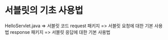 # 서블릿의 기초 사용법
HelloServlet.java => 서블릿 코드
request 패키지 => 서블릿 요청에 대한 기본 사용법
response 패키지 => 서블릿 응답에 대한 기본 사용법
